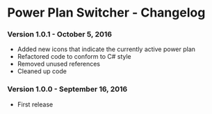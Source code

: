 Power Plan Switcher - Changelog
=========

### Version 1.0.1 - October 5, 2016

* Added new icons that indicate the currently active power plan
* Refactored code to conform to C# style
* Removed unused references
* Cleaned up code

### Version 1.0.0 - September 16, 2016

* First release